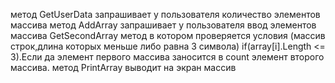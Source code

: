 метод GetUserData запрашивает у пользователя количество элементов массива
метод AddArray запрашивает у пользователя ввод элементов массива
GetSecondArray метод  в котором проверяется условия (массив строк,длина которых меньше либо равна 3 символа) if(array[i].Length <= 3).Если да элемент первого массива заносится в count элемент второго массива.
метод PrintArray выводит на экран массив 